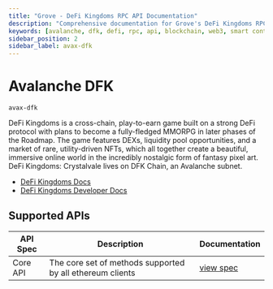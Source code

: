 ```yaml
---
title: "Grove - DeFi Kingdoms RPC API Documentation"
description: "Comprehensive documentation for Grove's DeFi Kingdoms RPC API, covering endpoint details and integration strategies for blockchain developers."
keywords: [avalanche, dfk, defi, rpc, api, blockchain, web3, smart contracts, grove, pocket, pokt, avax, game, gamefi]
sidebar_position: 2
sidebar_label: avax-dfk
---
```


# Avalanche DFK

`avax-dfk`

DeFi Kingdoms is a cross-chain, play-to-earn game built on a strong DeFi protocol with plans to become a fully-fledged MMORPG in later phases of the Roadmap. The game features DEXs, liquidity pool opportunities, and a market of rare, utility-driven NFTs, which all together create a beautiful, immersive online world in the incredibly nostalgic form of fantasy pixel art. DeFi Kingdoms: Crystalvale lives on DFK Chain, an Avalanche subnet.

- [DeFi Kingdoms Docs](https://docs.defikingdoms.com/)
- [DeFi Kingdoms Developer Docs](https://devs.defikingdoms.com/)

## Supported APIs

| API Spec | Description                                               | Documentation                  |
| -------- | --------------------------------------------------------- | ------------------------------ |
| Core API | The core set of methods supported by all ethereum clients | [view spec](../specs/core-api) |
